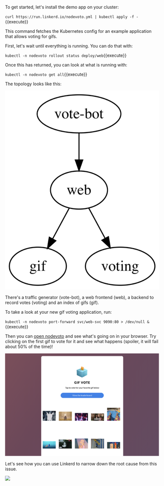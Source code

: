 To get started, let's install the demo app on your cluster:

`curl https://run.linkerd.io/nodevoto.yml | kubectl apply -f -`{{execute}}

This command fetches the Kubernetes config for an example application that
allows voting for gifs.

First, let's wait until everything is running. You can do that with:

`kubectl -n nodevoto rollout status deploy/web`{{execute}}

Once this has returned, you can look at what is running with:

`kubectl -n nodevoto get all`{{execute}}

The topology looks like this:

![nodevoto topology](assets/topology.png)

There's a traffic generator (vote-bot), a web frontend (web), a backend to
record votes (voting) and an index of gifs (gif).

To take a look at your new gif voting application, run:

`kubectl -n nodevoto port-forward svc/web-svc 9090:80 > /dev/null &`{{execute}}

Then you can [open nodevoto](https://[[HOST_SUBDOMAIN]]-9091-[[KATACODA_HOST]].environments.katacoda.com/)
and see what's going on in your browser. Try clicking on the first gif to vote
for it and see what happens (spoiler, it will fail about 50% of the time)!

![nodevoto](assets/nodevoto.png)

Let's see how you can use Linkerd to narrow down the root cause from this issue.

<img src="https://run.linkerd.io/images/katacoda.png?scenario=nodevoto&step=one" />
